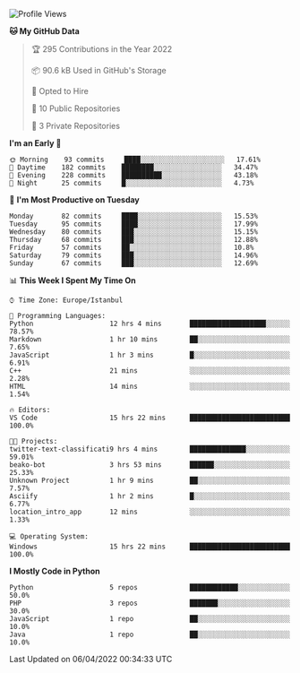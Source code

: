 <!--START_SECTION:waka-->
![Profile Views](http://img.shields.io/badge/Profile%20Views-19-blue)

**🐱 My GitHub Data** 

> 🏆 295 Contributions in the Year 2022
 > 
> 📦 90.6 kB Used in GitHub's Storage 
 > 
> 💼 Opted to Hire
 > 
> 📜 10 Public Repositories 
 > 
> 🔑 3 Private Repositories  
 > 
**I'm an Early 🐤** 

```text
🌞 Morning    93 commits     ████░░░░░░░░░░░░░░░░░░░░░   17.61% 
🌆 Daytime    182 commits    ████████░░░░░░░░░░░░░░░░░   34.47% 
🌃 Evening    228 commits    ██████████░░░░░░░░░░░░░░░   43.18% 
🌙 Night      25 commits     █░░░░░░░░░░░░░░░░░░░░░░░░   4.73%

```
📅 **I'm Most Productive on Tuesday** 

```text
Monday       82 commits     ████░░░░░░░░░░░░░░░░░░░░░   15.53% 
Tuesday      95 commits     ████░░░░░░░░░░░░░░░░░░░░░   17.99% 
Wednesday    80 commits     ███░░░░░░░░░░░░░░░░░░░░░░   15.15% 
Thursday     68 commits     ███░░░░░░░░░░░░░░░░░░░░░░   12.88% 
Friday       57 commits     ██░░░░░░░░░░░░░░░░░░░░░░░   10.8% 
Saturday     79 commits     ███░░░░░░░░░░░░░░░░░░░░░░   14.96% 
Sunday       67 commits     ███░░░░░░░░░░░░░░░░░░░░░░   12.69%

```


📊 **This Week I Spent My Time On** 

```text
⌚︎ Time Zone: Europe/Istanbul

💬 Programming Languages: 
Python                   12 hrs 4 mins       ███████████████████░░░░░░   78.57% 
Markdown                 1 hr 10 mins        ██░░░░░░░░░░░░░░░░░░░░░░░   7.65% 
JavaScript               1 hr 3 mins         █░░░░░░░░░░░░░░░░░░░░░░░░   6.91% 
C++                      21 mins             ░░░░░░░░░░░░░░░░░░░░░░░░░   2.28% 
HTML                     14 mins             ░░░░░░░░░░░░░░░░░░░░░░░░░   1.54%

🔥 Editors: 
VS Code                  15 hrs 22 mins      █████████████████████████   100.0%

🐱‍💻 Projects: 
twitter-text-classificati9 hrs 4 mins        ██████████████░░░░░░░░░░░   59.01% 
beako-bot                3 hrs 53 mins       ██████░░░░░░░░░░░░░░░░░░░   25.33% 
Unknown Project          1 hr 9 mins         ██░░░░░░░░░░░░░░░░░░░░░░░   7.57% 
Asciify                  1 hr 2 mins         █░░░░░░░░░░░░░░░░░░░░░░░░   6.77% 
location_intro_app       12 mins             ░░░░░░░░░░░░░░░░░░░░░░░░░   1.33%

💻 Operating System: 
Windows                  15 hrs 22 mins      █████████████████████████   100.0%

```

**I Mostly Code in Python** 

```text
Python                   5 repos             ████████████░░░░░░░░░░░░░   50.0% 
PHP                      3 repos             ███████░░░░░░░░░░░░░░░░░░   30.0% 
JavaScript               1 repo              ██░░░░░░░░░░░░░░░░░░░░░░░   10.0% 
Java                     1 repo              ██░░░░░░░░░░░░░░░░░░░░░░░   10.0%

```



 Last Updated on 06/04/2022 00:34:33 UTC
<!--END_SECTION:waka-->

<!--
**3nws/3nws** is a ✨ _special_ ✨ repository because its `README.md` (this file) appears on your GitHub profile.

Here are some ideas to get you started:

- 🔭 I’m currently working on ...
- 🌱 I’m currently learning ...
- 👯 I’m looking to collaborate on ...
- 🤔 I’m looking for help with ...
- 💬 Ask me about ...
- 📫 How to reach me: ...
- 😄 Pronouns: ...
- ⚡ Fun fact: ...
-->
